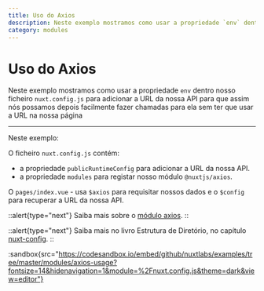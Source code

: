 ```yaml
---
title: Uso do Axios
description: Neste exemplo mostramos como usar a propriedade `env` dentro nosso ficheiro `nuxt.config.js` para adicionar a URL da nossa API para que assim nós possamos depois facilmente fazer chamadas para ela sem ter que usar a URL na nossa página
category: modules
---
```


# Uso do Axios

Neste exemplo mostramos como usar a propriedade `env` dentro nosso ficheiro `nuxt.config.js` para adicionar a URL da nossa API para que assim nós possamos depois facilmente fazer chamadas para ela sem ter que usar a URL na nossa página

---

Neste exemplo:

O ficheiro `nuxt.config.js` contém:

- a propriedade `publicRuntimeConfig` para adicionar a URL da nossa API.
- a propriedade `modules` para registar nosso módulo `@nuxtjs/axios`.

O `pages/index.vue` - usa `$axios` para requisitar nossos dados e o `$config` para recuperar a URL da nossa API.

::alert{type="next"}
Saiba mais sobre o [módulo axios](https://axios.nuxtjs.org/).
::

::alert{type="next"}
Saiba mais no livro Estrutura de Diretório, no capítulo [nuxt-config](/docs/directory-structure/nuxt-config).
::

:sandbox{src="https://codesandbox.io/embed/github/nuxtlabs/examples/tree/master/modules/axios-usage?fontsize=14&hidenavigation=1&module=%2Fnuxt.config.js&theme=dark&view=editor"}
